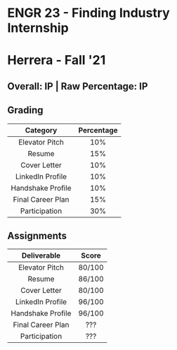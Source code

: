 # ENGR 23 - Finding Industry Internship

# Herrera - Fall '21

## Overall: IP | Raw Percentage: IP

## Grading

|     Category      | Percentage |
| :---------------: | :--------: |
|  Elevator Pitch   |    10%     |
|      Resume       |    15%     |
|   Cover Letter    |    10%     |
| LinkedIn Profile  |    10%     |
| Handshake Profile |    10%     |
| Final Career Plan |    15%     |
|   Participation   |    30%     |

## Assignments

|    Deliverable    | Score  |
| :---------------: | :----: |
|  Elevator Pitch   | 80/100 |
|      Resume       | 86/100 |
|   Cover Letter    | 80/100 |
| LinkedIn Profile  | 96/100 |
| Handshake Profile | 96/100 |
| Final Career Plan |  ???   |
|   Participation   |  ???   |
